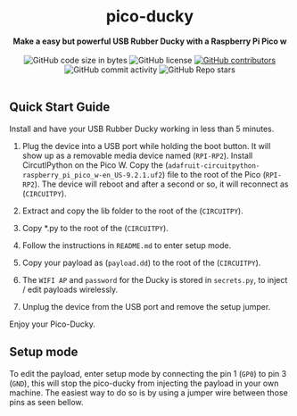 <h1 align="center">pico-ducky</h1>

<div align="center">
  <strong>Make a easy but powerful USB Rubber Ducky with a Raspberry Pi Pico w</strong>
</div>

<br />

<div align="center">
  <img alt="GitHub code size in bytes" src="https://img.shields.io/github/languages/code-size/dbisu/pico-ducky">
  <img alt="GitHub license" src="https://img.shields.io/github/license/dbisu/pico-ducky">
  <a href="https://github.com/dbisu/pico-ducky/graphs/contributors"><img alt="GitHub contributors" src="https://img.shields.io/github/contributors/dbisu/pico-ducky"></a>
  <img alt="GitHub commit activity" src="https://img.shields.io/github/commit-activity/m/dbisu/pico-ducky">
  <img alt="GitHub Repo stars" src="https://img.shields.io/github/stars/dbisu/pico-ducky">
</div>

<br />

## Quick Start Guide
Install and have your USB Rubber Ducky working in less than 5 minutes.
1. Plug the device into a USB port while holding the boot button. It will show up as a removable media device named (`RPI-RP2`).
   Install CircutlPython on the Pico W.
   Copy the (`adafruit-circuitpython-raspberry_pi_pico_w-en_US-9.2.1.uf2`) file to the root of the Pico (`RPI-RP2`). The device will reboot and after a second or so, it will reconnect as (`CIRCUITPY`).

2. Extract and copy the lib folder to the root of the (`CIRCUITPY`).

3. Copy *.py to the root of the (`CIRCUITPY`).

4. Follow the instructions in `README.md` to enter setup mode.

5. Copy your payload as (`payload.dd`) to the root of the (`CIRCUITPY`).

6. The `WIFI AP` and `password` for the Ducky is stored in `secrets.py`, to inject / edit payloads wirelessly. 

7. Unplug the device from the USB port and remove the setup jumper.

Enjoy your Pico-Ducky.

## Setup mode

To edit the payload, enter setup mode by connecting the pin 1 (`GP0`) to pin 3 (`GND`), this will stop the pico-ducky from injecting the payload in your own machine.
The easiest way to do so is by using a jumper wire between those pins as seen bellow.
